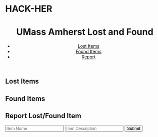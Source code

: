 # HACK-HER
<!DOCTYPE html>
<html lang="en">
<head>
  <meta charset="UTF-8">
  <meta name="viewport" content="width=device-width, initial-scale=1.0">
  <title>Lost and Found</title>
  <link rel="stylesheet" href="styles.css">
</head>
<body>
  <header>
    <h1>UMass Amherst Lost and Found</h1>
    <nav>
      <ul>
        <li><a href="#lost-items">Lost Items</a></li>
        <li><a href="#found-items">Found Items</a></li>
        <li><a href="#report any item">Report</a></li>
      </ul>
    </nav>
  </header>
  <main>
    <section id="lost-items">
      <h2>Lost Items</h2>
      <div id="lost-items-list"></div>
    </section>
    <section id="found-items">
      <h2>Found Items</h2>
      <div id="found-items-list"></div>
    </section>
    <section id="report any item">
      <h2>Report Lost/Found Item</h2>
      <form id="report-form">
        <input type="text" id="item-name" placeholder="Item Name" required>
        <input type="text" id="item-description" placeholder="Item Description" required>
        <button type="submit">Submit</button>
      </form>
    </section>
  </main>
  <script src="script.js"></script>
</body>
</html>
